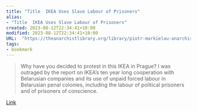 ```yaml
---
title: "Title  IKEA Uses Slave Labour of Prisoners"
alias:
- "Title  IKEA Uses Slave Labour of Prisoners"
created: 2023-08-12T22:34:41+10:00
modified: 2023-08-12T22:34:41+10:00
URL:  "https://theanarchistlibrary.org/library/piotr-markielau-anarchisticka-federace-ikea-uses-slave-labour-of-prisoners"
tags:
- bookmark
---
```


> Why have you decided to protest in this IKEA in Prague? I was outraged by the report on IKEA’s ten year long cooperation with Belarusian companies and its use of unpaid forced labour in Belarusian penal colonies, including the labour of political prisoners and of prisoners of conscience.

[Link](https://theanarchistlibrary.org/library/piotr-markielau-anarchisticka-federace-ikea-uses-slave-labour-of-prisoners)

